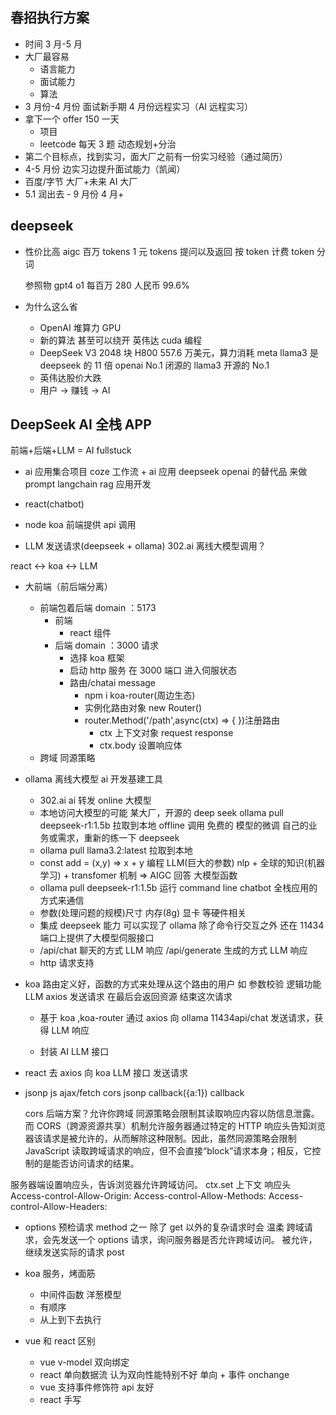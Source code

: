 ## 春招执行方案

- 时间
  3 月-5 月
- 大厂最容易
  - 语言能力
  - 面试能力
  - 算法
- 3 月份-4 月份 面试新手期 4 月份远程实习（AI 远程实习）
- 拿下一个 offer 150 一天
  - 项目
  - leetcode 每天 3 题 动态规划+分治
- 第二个目标点，找到实习，面大厂之前有一份实习经验（通过简历）
- 4-5 月份 边实习边提升面试能力（凯闻）
- 百度/字节 大厂+未来 AI 大厂
- 5.1 润出去 - 9 月份 4 月+

## deepseek

- 性价比高
  aigc
  百万 tokens 1 元
  tokens 提问以及返回 按 token 计费
  token 分词

  参照物 gpt4 o1 每百万 280 人民币 99.6%

- 为什么这么省
  - OpenAI 堆算力 GPU
  - 新的算法 甚至可以绕开 英伟达 cuda 编程
  - DeepSeek V3 2048 块 H800 557.6 万美元，算力消耗 meta llama3 是 deepseek 的 11 倍
    openai No.1 闭源的
    llama3 开源的 No.1
  - 英伟达股价大跌
  - 用户 -> 赚钱 -> AI

## DeepSeek AI 全栈 APP

前端+后端+LLM = AI fullstuck

- ai 应用集合项目
  coze 工作流 + ai 应用
  deepseek openai 的替代品 来做 prompt
  langchain rag 应用开发

- react(chatbot)
- node koa
  前端提供 api 调用
- LLM 发送请求(deepseek + ollama) 302.ai
  离线大模型调用？

react <-> koa <-> LLM

- 大前端（前后端分离）

  - 前端包着后端
    domain ：5173
    - 前端
      - react 组件
    - 后端
      domain ：3000 请求
      - 选择 koa 框架
      - 启动 http 服务 在 3000 端口 进入伺服状态
      - 路由/chatai message
        - npm i koa-router(周边生态)
        - 实例化路由对象 new Router()
        - router.Method('/path',async(ctx) => {
          })注册路由
          - ctx 上下文对象 request response
          - ctx.body 设置响应体
  - 跨域 同源策略

- ollama 离线大模型 ai 开发基建工具

  - 302.ai ai 转发 online 大模型
  - 本地访问大模型的可能
    某大厂，开源的 deep seek
    ollama pull deepseek-r1:1.5b 拉取到本地
    offline 调用 免费的
    模型的微调 自己的业务或需求，重新的练一下 deepseek
  - ollama pull llama3.2:latest 拉取到本地
  - const add = (x,y) => x + y 编程
    LLM(巨大的参数) nlp + 全球的知识(机器学习) + transfomer 机制 => AIGC
    回答 大模型函数
  - ollama pull deepseek-r1:1.5b 运行
    command line chatbot
    全栈应用的方式来通信
  - 参数(处理问题的规模)尺寸
    内存(8g) 显卡 等硬件相关
  - 集成 deepseek 能力 可以实现了
    ollama 除了命令行交互之外 还在 11434 端口上提供了大模型伺服接口
  - /api/chat 聊天的方式 LLM 响应
    /api/generate 生成的方式 LLM 响应
  - http 请求支持

- koa
  路由定义好，函数的方式来处理从这个路由的用户 如 参数校验 逻辑功能 LLM axios 发送请求 在最后会返回资源 结束这次请求

  - 基于 koa ,koa-router 通过 axios 向 ollama 11434api/chat 发送请求，获得 LLM 响应

  - 封装 AI LLM 接口

- react 去 axios 向 koa LLM 接口 发送请求

- jsonp
  js ajax/fetch cors
  jsonp <scrript src=""></script>
  callback({a:1})
  callback

  cors 后端方案？允许你跨域
  同源策略会限制其读取响应内容以防信息泄露。而 CORS（跨源资源共享）机制允许服务器通过特定的 HTTP 响应头告知浏览器该请求是被允许的，从而解除这种限制。因此，虽然同源策略会限制 JavaScript 读取跨域请求的响应，但不会直接“block”请求本身；相反，它控制的是能否访问请求的结果。

服务器端设置响应头，告诉浏览器允许跨域访问。
ctx.set 上下文 响应头
Access-control-Allow-Origin:
Access-control-Allow-Methods:
Access-control-Allow-Headers:

- options 预检请求 method 之一 除了 get 以外的复杂请求时会
  温柔
  跨域请求，会先发送一个 options 请求，询问服务器是否允许跨域访问。
  被允许，继续发送实际的请求 post

- koa 服务，烤面筋

  - 中间件函数 洋葱模型
  - 有顺序
  - 从上到下去执行

- vue 和 react 区别
  - vue v-model 双向绑定
  - react 单向数据流 认为双向性能特别不好
    单向 + 事件 onchange
  - vue 支持事件修饰符 api 友好
  - react 手写
